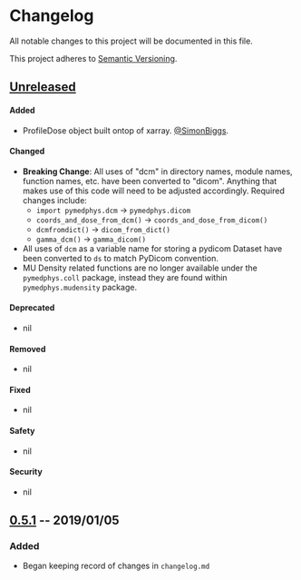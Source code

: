 # Changelog
All notable changes to this project will be documented in this file.

This project adheres to [Semantic Versioning](https://semver.org/spec/v2.0.0.html).

## [Unreleased]
#### Added
- ProfileDose object built ontop of xarray. [@SimonBiggs](https://github.com/SimonBiggs).

#### Changed
- **Breaking Change**: All uses of "dcm" in directory names, module names, function names, etc.
  have been converted to "dicom". Anything that makes use of this code will need to be
  adjusted accordingly. Required changes include:
    - `import pymedphys.dcm`       &rightarrow; `pymedphys.dicom`
    - `coords_and_dose_from_dcm()` &rightarrow; `coords_and_dose_from_dicom()`
    - `dcmfromdict()`              &rightarrow; `dicom_from_dict()`
    - `gamma_dcm()`                &rightarrow; `gamma_dicom()`
- All uses of `dcm` as a variable name for storing a pydicom Dataset have been converted to `ds` to
  match PyDicom convention.
- MU Density related functions are no longer available under the `pymedphys.coll` package, instead they are found within `pymedphys.mudensity` package.

#### Deprecated
- nil

#### Removed
- nil

#### Fixed
- nil

#### Safety
- nil

#### Security
- nil


## [0.5.1] -- 2019/01/05
### Added
- Began keeping record of changes in `changelog.md`


[Unreleased]: https://github.com/pymedphys/pymedphys/compare/v0.5.1...master
[0.5.1]: https://github.com/pymedphys/pymedphys/compare/v0.4.3...v0.5.1
